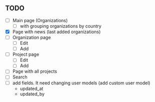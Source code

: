 
## TODO
- [ ] Main page (Organizations)
    - [ ] with grouping organizations by country
- [x] Page with news (last added organizations)
- [ ] Organization page
    - [ ] Edit
    - [ ] Add
- [ ] Project page
    - [ ] Edit
    - [ ] Add
- [ ] Page with all projects
- [ ] Search
- [ ] add fields. It need changing user models (add custom user model)
    - updated_at
    - updated_by